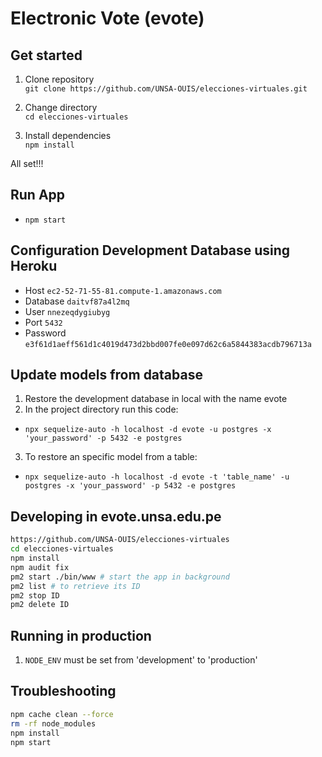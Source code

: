 

# Electronic Vote (evote)

## Get started

1) Clone repository<br/>
`git clone https://github.com/UNSA-OUIS/elecciones-virtuales.git`

2) Change directory<br/>
`cd elecciones-virtuales`

3) Install dependencies<br/>
`npm install`

All set!!!

## Run App

* `npm start`

## Configuration Development Database using Heroku 

* Host `ec2-52-71-55-81.compute-1.amazonaws.com`
* Database `daitvf87a4l2mq`
* User `nnezeqdygiubyg`
* Port `5432`
* Password `e3f61d1aeff561d1c4019d473d2bbd007fe0e097d62c6a5844383acdb796713a`

## Update models from database 
1) Restore the development database in local with the name evote <br/>
2) In the project directory run this code:<br/>
* `npx sequelize-auto -h localhost -d evote -u postgres -x 'your_password' -p 5432 -e postgres`
3) To restore an specific model from a table:<br/>
* `npx sequelize-auto -h localhost -d evote -t 'table_name' -u postgres -x 'your_password' -p 5432 -e postgres`

## Developing in evote.unsa.edu.pe

```bash
https://github.com/UNSA-OUIS/elecciones-virtuales
cd elecciones-virtuales
npm install
npm audit fix
pm2 start ./bin/www # start the app in background
pm2 list # to retrieve its ID
pm2 stop ID 
pm2 delete ID 
```

## Running in production

1. `NODE_ENV` must be set from 'development' to 'production'

## Troubleshooting

```bash
npm cache clean --force
rm -rf node_modules
npm install
npm start
```

